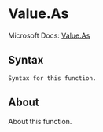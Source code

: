 ---
---

# Value.As

Microsoft Docs: [Value.As](https://docs.microsoft.com/en-us/powerquery-m/value-as)

## Syntax

```powerquery-m
Syntax for this function.
```

## About

About this function.

